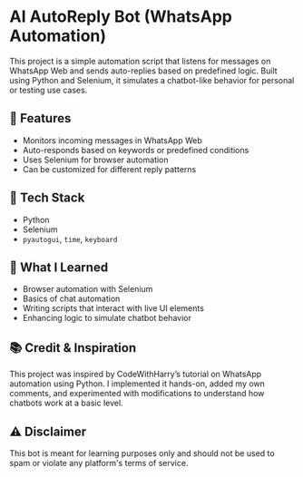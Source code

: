 # AI AutoReply Bot (WhatsApp Automation)

This project is a simple automation script that listens for messages on WhatsApp Web and sends auto-replies based on predefined logic. Built using Python and Selenium, it simulates a chatbot-like behavior for personal or testing use cases.

## 🔧 Features
- Monitors incoming messages in WhatsApp Web
- Auto-responds based on keywords or predefined conditions
- Uses Selenium for browser automation
- Can be customized for different reply patterns

## 🧠 Tech Stack
- Python
- Selenium
- `pyautogui`, `time`, `keyboard`

## 🚀 What I Learned
- Browser automation with Selenium
- Basics of chat automation
- Writing scripts that interact with live UI elements
- Enhancing logic to simulate chatbot behavior

## 📚 Credit & Inspiration
This project was inspired by CodeWithHarry’s tutorial on WhatsApp automation using Python. I implemented it hands-on, added my own comments, and experimented with modifications to understand how chatbots work at a basic level.

## ⚠️ Disclaimer
This bot is meant for learning purposes only and should not be used to spam or violate any platform's terms of service.
